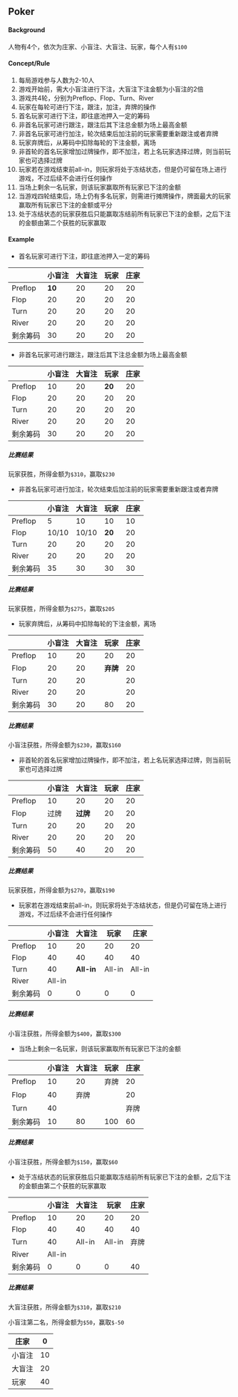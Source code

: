 ## Poker

#### Background

人物有4个，依次为庄家、小盲注、大盲注、玩家，每个人有`$100`

#### Concept/Rule

1. 每局游戏参与人数为2-10人
2. 游戏开始前，需大小盲注进行下注，大盲注下注金额为小盲注的2倍
3. 游戏共4轮，分别为Preflop、Flop、Turn、River
4. 玩家在每轮可进行下注，跟注，加注，弃牌的操作
5. 首名玩家可进行下注，即往底池押入一定的筹码
6. 非首名玩家可进行跟注，跟注后其下注总金额为场上最高金额
7. 非首名玩家可进行加注，轮次结束后加注前的玩家需要重新跟注或者弃牌
8. 玩家弃牌后，从筹码中扣除每轮的下注金额，离场
9. 非首轮的首名玩家增加过牌操作，即不加注，若上名玩家选择过牌，则当前玩家也可选择过牌
10. 玩家若在游戏结束前all-in，则玩家将处于冻结状态，但是仍可留在场上进行游戏，不过后续不会进行任何操作
11. 当场上剩余一名玩家，则该玩家赢取所有玩家已下注的金额
12. 当游戏四轮结束后，场上仍有多名玩家，则需进行摊牌操作，牌面最大的玩家赢取所有玩家已下注的金额或平分
13. 处于冻结状态的玩家获胜后只能赢取冻结前所有玩家已下注的金额，之后下注的金额由第二个获胜的玩家赢取

#### Example

* 首名玩家可进行下注，即往底池押入一定的筹码

|          | 小盲注 | 大盲注 | 玩家 | 庄家 |
| -------- | ------ | ------ | ---- | ---- |
| Preflop  | **10** | 20     | 20   | 20   |
| Flop     | 20     | 20     | 20   | 20   |
| Turn     | 20     | 20     | 20   | 20   |
| River    | 20     | 20     | 20   | 20   |
| 剩余筹码 | 30     | 20     | 20   | 20   |

* 非首名玩家可进行跟注，跟注后其下注总金额为场上最高金额

|          | 小盲注 | 大盲注 | 玩家   | 庄家 |
| -------- | ------ | ------ | ------ | ---- |
| Preflop  | 10     | 20     | **20** | 20   |
| Flop     | 20     | 20     | 20     | 20   |
| Turn     | 20     | 20     | 20     | 20   |
| River    | 20     | 20     | 20     | 20   |
| 剩余筹码 | 30     | 20     | 20     | 20   |

##### 比赛结果

玩家获胜，所得金额为`$310`，赢取`$230`

* 非首名玩家可进行加注，轮次结束后加注前的玩家需要重新跟注或者弃牌

|          | 小盲注 | 大盲注 | 玩家   | 庄家 |
| -------- | ------ | ------ | ------ | ---- |
| Preflop  | 5      | 10     | 10     | 10   |
| Flop     | 10/10  | 10/10  | **20** | 20   |
| Turn     | 20     | 20     | 20     | 20   |
| River    | 20     | 20     | 20     | 20   |
| 剩余筹码 | 35     | 30     | 30     | 30   |

##### 比赛结果

玩家获胜，所得金额为`$275`，赢取`$205`

* 玩家弃牌后，从筹码中扣除每轮的下注金额，离场

|          | 小盲注 | 大盲注 | 玩家     | 庄家 |
| -------- | ------ | ------ | -------- | ---- |
| Preflop  | 10     | 20     | 20       | 20   |
| Flop     | 20     | 20     | **弃牌** | 20   |
| Turn     | 20     | 20     |          | 20   |
| River    | 20     | 20     |          | 20   |
| 剩余筹码 | 30     | 20     | 80       | 20   |

##### 比赛结果

小盲注获胜，所得金额为`$230`，赢取`$160`

* 非首轮的首名玩家增加过牌操作，即不加注，若上名玩家选择过牌，则当前玩家也可选择过牌

|          | 小盲注 | 大盲注   | 玩家 | 庄家 |
| -------- | ------ | -------- | ---- | ---- |
| Preflop  | 10     | 20       | 20   | 20   |
| Flop     | 过牌   | **过牌** | 20   | 20   |
| Turn     | 20     | 20       | 20   | 20   |
| River    | 20     | 20       | 20   | 20   |
| 剩余筹码 | 50     | 40       | 20   | 20   |

##### 比赛结果

玩家获胜，所得金额为`$270`，赢取`$190`

* 玩家若在游戏结束前all-in，则玩家将处于冻结状态，但是仍可留在场上进行游戏，不过后续不会进行任何操作

|          | 小盲注 | 大盲注     | 玩家   | 庄家   |
| -------- | ------ | ---------- | ------ | ------ |
| Preflop  | 10     | 20         | 20     | 20     |
| Flop     | 40     | 40         | 40     | 40     |
| Turn     | 40     | **All-in** | All-in | All-in |
| River    | All-in |            |        |        |
| 剩余筹码 | 0      | 0          | 0      | 0      |

##### 比赛结果

小盲注获胜，所得金额为`$400`，赢取`$300`

* 当场上剩余一名玩家，则该玩家赢取所有玩家已下注的金额

|          | 小盲注 | 大盲注 | 玩家 | 庄家 |
| -------- | ------ | ------ | ---- | ---- |
| Preflop  | 10     | 20     | 弃牌 | 20   |
| Flop     | 40     | 弃牌   |      | 20   |
| Turn     | 40     |        |      | 弃牌 |
| 剩余筹码 | 10     | 80     | 100  | 60   |

##### 比赛结果

小盲注获胜，所得金额为`$150`，赢取`$60`

* 处于冻结状态的玩家获胜后只能赢取冻结前所有玩家已下注的金额，之后下注的金额由第二个获胜的玩家赢取

|          | 小盲注 | 大盲注 | 玩家   | 庄家 |
| -------- | ------ | ------ | ------ | ---- |
| Preflop  | 10     | 20     | 20     | 20   |
| Flop     | 40     | 40     | 40     | 40   |
| Turn     | 40     | All-in | All-in | 弃牌 |
| River    | All-in |        |        |      |
| 剩余筹码 | 0      | 0      | 0      | 40   |

##### 比赛结果

大盲注获胜，所得金额为`$310`，赢取`$210`

小盲注第二名，所得金额为`$50`，赢取`$-50`





| 庄家   | 0    |
| ------ | ---- |
| 小盲注 | 10   |
| 大盲注 | 20   |
| 玩家   | 40   |

 